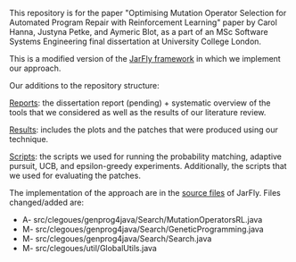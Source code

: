 This repository is for the paper "Optimising Mutation Operator Selection for Automated Program Repair with Reinforcement Learning" paper by Carol Hanna, Justyna Petke, and Aymeric Blot, as a part of an MSc Software Systems Engineering final dissertation at University College London.

This is a modified version of the [JarFly framework](https://github.com/squaresLab/genprog4java) in which we implement our approach.

Our additions to the repository structure:

[Reports](https://github.com/carolhanna01/jarFly-learner/tree/operator-selection/reports): the dissertation report (pending) + systematic overview of the tools that we considered as well as the results of our literature review.

[Results](https://github.com/carolhanna01/jarFly-learner/tree/operator-selection/results): includes the plots and the patches that were produced using our technique. 

[Scripts](https://github.com/carolhanna01/jarFly-learner/tree/operator-selection/scripts): the scripts we used for running the probability matching, adaptive pursuit, UCB, and epsilon-greedy experiments. Additionally, the scripts that we used for evaluating the patches.

The implementation of the approach are in the [source files](https://github.com/carolhanna01/jarFly-learner/tree/operator-selection/src) of JarFly. Files changed/added are:

* A- src/clegoues/genprog4java/Search/MutationOperatorsRL.java 
* M- src/clegoues/genprog4java/Search/GeneticProgramming.java
* M- src/clegoues/genprog4java/Search/Search.java
* M- src/clegoues/util/GlobalUtils.java
